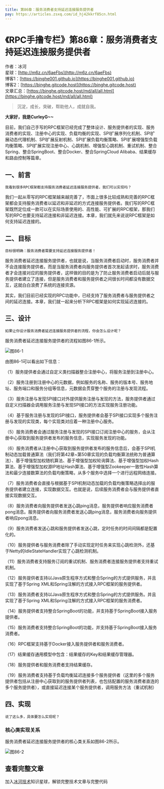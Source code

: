 ```yaml
---
title: 第86章：服务消费者支持延迟连接服务提供者
pay: https://articles.zsxq.com/id_hj42kkrf85cn.html
---
```


# 《RPC手撸专栏》第86章：服务消费者支持延迟连接服务提供者

作者：冰河
<br/>星球：[http://m6z.cn/6aeFbs](http://m6z.cn/6aeFbs)
<br/>博客1：[https://binghe001.github.io](https://binghe001.github.io)
<br/>博客2：[https://binghe.gitcode.host](https://binghe.gitcode.host)
<br/>文章汇总：[https://binghe.gitcode.host/md/all/all.html](https://binghe.gitcode.host/md/all/all.html)

> 沉淀，成长，突破，帮助他人，成就自我。

**大家好，我是CurleyG~~**

目前，我们自己手写的RPC框架已经完成了整体设计、服务提供者的实现、服务消费者的实现、注册中心的实现、负载均衡的实现、SPI扩展序列化机制、SPI扩展动态代理机制、SPI扩展反射机制、SPI扩展负载均衡策略、SPI扩展增强型负载均衡策略、SPI扩展实现注册中心、心跳机制、增强型心跳机制、重试机制、整合Spring、整合SpringBoot、整合Docker、整合SpringCloud Alibaba、结果缓存和路由控制等篇章。

## 一、前言

`我看到很多RPC框架都支持服务消费者延迟连接服务提供者，我们可以实现吗？`

我们一起从零写的RPC框架越来越完善了，市面上很多比较成熟和完善的RPC框架都会支持服务消费者以延迟和非延迟的方式连接服务提供者。我们写的RPC框架既然定位成一款可以在实际场景使用的、高性能、可扩展的RPC框架，那我们写的RPC也要支持延迟连接和非延迟连接。本章，我们就先来说说RPC框架是如何支持延迟连接的。

## 二、目标

`目标很明确：服务消费者需要支持延迟连接服务提供者！`

服务消费者延迟连接服务提供者，也就是说，当服务消费者启动时，服务消费者并不会连接服务提供者。而是当服务消费者向服务提供者首次发起请求时，服务消费者才会连接对应的服务提供者，这样做的目的是为了防止服务消费者启动后就与服务提供者建立了连接，但是服务消费者和服务提供者之间很长时间都没有数据交互，这就白白浪费了系统的连接资源。

其实，我们目前已经实现的RPC功能中，已经支持了服务消费者与服务提供者之间的延迟连接。本章，我们就一起来分析下RPC框架是如何实现延迟连接的。

## 三、设计

`如果让你设计服务消费者延迟连接服务提供者的流程，你会怎么设计呢？`

服务消费者延迟连接服务提供者的流程如图86-1所示。

![图86-1](https://binghe.gitcode.host/assets/images/middleware/rpc/rpc-2023-01-14-001.png)

由图86-1可以看出如下信息：

（1）服务提供者会通过自定义类扫描器整合注册中心，将服务注册到注册中心。

（2）服务注册到注册中心的元数据，例如服务的名称、服务的版本号、服务地址、服务端口和服务分组等信息，元数据会贯穿整个服务的注册与发现流程。

（3）服务注册与发现SPI接口对外提供服务注册与发现的方法，服务提供者通过自定义扫描器会调用服务注册与发现SPI接口的方法实现服务注册功能。

（4）基于服务注册与发现的SPI接口，服务提供者会基于SPI接口实现多个服务注册与发现的实现类，每个实现类对应着一种注册中心服务。

（5）服务消费者会通过服务注册与发现的SPI接口订阅注册中心的服务，会从注册中心获取到服务提供者发布的服务信息，实现服务发现的功能。

（6）服务消费者从注册中心获取到服务提供者发布的服务信息后，会基于SPI机制动态加载普通算法（我们将第42章~第50章实现的负载均衡算法统称为普通算法）、基于增强型加权随机算法、基于增强型加权轮询算法、基于增强型加权Hash算法、基于增强型加权源IP地址Hash算法、基于增强型Zookeeper一致性Hash算法和最少连接数算法的负载均衡策略，从多个服务中选择一个进行远程网络连接。

（7）服务消费者会直接与根据基于SPI机制动态加载的负载均衡策略选择出的服务提供者建立连接，实现数据交互。也就是说，后续服务消费者会与服务提供者直接实现数据交互。

（8）服务消费者向服务提供者发送心跳ping消息，服务提供者响应服务消费者pong消息。服务提供者向服务消费者发送心跳ping消息，服务消费者向服务提供者响应pong消息。

（9）服务消费者发送心跳和服务提供者发送心跳，定时任务的时间间隔都是配置化的。

（10）服务提供者与服务消费者除了手动实现定时任务来实现心跳检测外，还基于Netty的IdleStateHandler实现了心跳检测机制。

（11）服务消费者支持服务订阅的重试机制、服务消费者连接服务提供者支持重试机制。

（12）服务提供者支持以Java原生程序方式和整合Spring的方式提供服务，并且实现了基于Spring XML和Spring注解的方式接入RPC框架的服务提供者。

（13）服务消费者支持以Java原生程序方式和整合Spring的方式提供服务。并且实现了基于Spring XML和Spring注解的方式接入RPC框架的服务消费者。

（14）服务提供者支持整合SpringBoot的功能，并支持基于SpringBoot接入服务提供者。

（15）服务消费者支持整合SpringBoot的功能，并支持基于SpringBoot接入服务消费者。

（16）RPC框架支持基于Docker接入服务提供者和服务消费者。

（17）结果缓存通用模型中包含：结果缓存的Key和结果缓存管理器。

（18）服务提供者和服务消费者支持结果缓存。

（19）服务消费者支持基于负载均衡延迟连接多个服务提供者（这里的多个服务提供者包括从注册中心获取到的服务提供者列表，也包括配置的服务消费者直连的多个服务提供者），或直接延迟连接某个服务提供者，调用服务方法（重试机制）

## 四、实现

`说了这么多，具体要怎么实现呢？`

### 核心类实现关系

服务消费者延迟连接服务提供者的核心类关系如图86-2所示。

![图86-2](https://binghe.gitcode.host/assets/images/middleware/rpc/rpc-2023-01-14-002.png)


## 查看完整文章

加入[冰河技术](http://m6z.cn/6aeFbs)知识星球，解锁完整技术文章与完整代码
